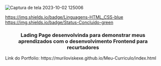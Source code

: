 
![Captura de tela 2023-10-02 125006](https://github.com/Muriloviskexe/Meu-Curriculo/assets/105250098/eb3325c6-e0f8-4a6b-8536-1404b2686e20)


https://img.shields.io/badge/Linguagens-HTML_CSS-blue https://img.shields.io/badge/Status-Concluido-green


<h3 align="center"> Lading Page desenvolvinda para demonstrar meus aprendizados com o desenvolvimento Frontend para recurtadores</h1>
Link do Portfolio: https://muriloviskexe.github.io/Meu-Curriculo/index.html
